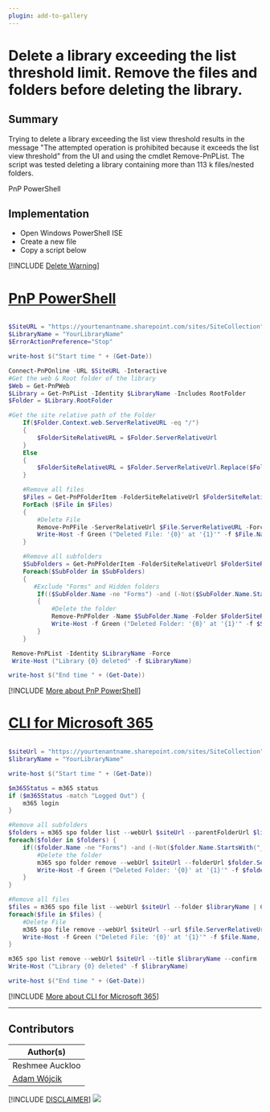 ```yaml
---
plugin: add-to-gallery
---
```


# Delete a library exceeding the list threshold limit. Remove the files and folders before deleting the library.  

## Summary

Trying to delete a library exceeding the list view threshold results in the message "The attempted operation is prohibited because it exceeds the list view threshold" from the UI and using the cmdlet Remove-PnPList. The script was tested deleting a library containing more than 113 k files/nested folders. 

PnP PowerShell

## Implementation

- Open Windows PowerShell ISE
- Create a new file
- Copy a script  below

[!INCLUDE [Delete Warning](../../docfx/includes/DELETE-WARN.md)]

# [PnP PowerShell](#tab/pnpps)
```powershell

$SiteURL = "https://yourtenantname.sharepoint.com/sites/SiteCollection"
$LibraryName = "YourLibraryName"
$ErrorActionPreference="Stop"

write-host $("Start time " + (Get-Date))

Connect-PnPOnline -URL $SiteURL -Interactive
#Get the web & Root folder of the library
$Web = Get-PnPWeb
$Library = Get-PnPList -Identity $LibraryName -Includes RootFolder
$Folder = $Library.RootFolder

#Get the site relative path of the Folder
    If($Folder.Context.web.ServerRelativeURL -eq "/")
    {
        $FolderSiteRelativeURL = $Folder.ServerRelativeUrl
    }
    Else
    {      
        $FolderSiteRelativeURL = $Folder.ServerRelativeUrl.Replace($Folder.Context.web.ServerRelativeURL,[string]::Empty)
    }

    #Remove all files
    $Files = Get-PnPFolderItem -FolderSiteRelativeUrl $FolderSiteRelativeURL -ItemType File
    ForEach ($File in $Files)
    {
        #Delete File
        Remove-PnPFile -ServerRelativeUrl $File.ServerRelativeURL -Force 
        Write-Host -f Green ("Deleted File: '{0}' at '{1}'" -f $File.Name, $File.ServerRelativeURL)     
    }

    #Remove all subfolders
    $SubFolders = Get-PnPFolderItem -FolderSiteRelativeUrl $FolderSiteRelativeURL -ItemType Folder
    Foreach($SubFolder in $SubFolders)
    {
       #Exclude "Forms" and Hidden folders
        If(($SubFolder.Name -ne "Forms") -and (-Not($SubFolder.Name.StartsWith("_"))))
        {
            #Delete the folder
            Remove-PnPFolder -Name $SubFolder.Name -Folder $FolderSiteRelativeURL -Force 
            Write-Host -f Green ("Deleted Folder: '{0}' at '{1}'" -f $SubFolder.Name, $SubFolder.ServerRelativeURL)
        }
    }

 Remove-PnPList -Identity $LibraryName -Force
 Write-Host ("Library {0} deleted" -f $LibraryName)

write-host $("End time " + (Get-Date))
```
[!INCLUDE [More about PnP PowerShell](../../docfx/includes/MORE-PNPPS.md)]


# [CLI for Microsoft 365](#tab/cli-m365-ps)
```powershell

$siteUrl = "https://yourtenantname.sharepoint.com/sites/SiteCollection"
$libraryName = "YourLibraryName"

write-host $("Start time " + (Get-Date))

$m365Status = m365 status
if ($m365Status -match "Logged Out") {
    m365 login
}

#Remove all subfolders
$folders = m365 spo folder list --webUrl $siteUrl --parentFolderUrl $libraryName | ConvertFrom-Json
foreach($folder in $folders) {
    if(($folder.Name -ne "Forms") -and (-Not($folder.Name.StartsWith("_")))) {
        #Delete the folder
        m365 spo folder remove --webUrl $siteUrl --folderUrl $folder.ServerRelativeUrl --confirm
        Write-Host -f Green ("Deleted Folder: '{0}' at '{1}'" -f $folder.Name, $folder.ServerRelativeUrl)
    }
}

#Remove all files
$files = m365 spo file list --webUrl $siteUrl --folder $libraryName | ConvertFrom-Json
foreach($file in $files) {
    #Delete File
    m365 spo file remove --webUrl $siteUrl --url $file.ServerRelativeUrl --confirm
    Write-Host -f Green ("Deleted File: '{0}' at '{1}'" -f $file.Name, $file.ServerRelativeUrl)     
}

m365 spo list remove --webUrl $siteUrl --title $libraryName --confirm
Write-Host ("Library {0} deleted" -f $libraryName)

write-host $("End time " + (Get-Date))

```
[!INCLUDE [More about CLI for Microsoft 365](../../docfx/includes/MORE-CLIM365.md)]

***

## Contributors

| Author(s) |
|-----------|
| Reshmee Auckloo |
| [Adam Wójcik](https://github.com/Adam-it)|

[!INCLUDE [DISCLAIMER](../../docfx/includes/DISCLAIMER.md)]
<img src="https://m365-visitor-stats.azurewebsites.net/script-samples/scripts/spo-remove-large-library" aria-hidden="true" />

